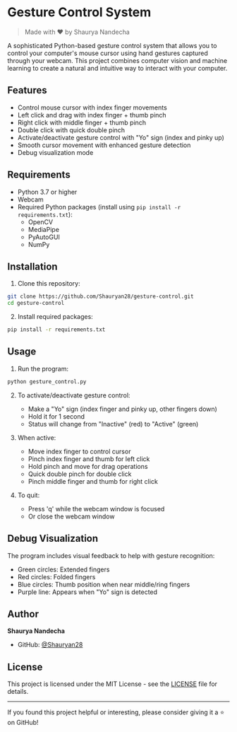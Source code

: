# Gesture Control System

> Made with ❤️ by Shaurya Nandecha

A sophisticated Python-based gesture control system that allows you to control your computer's mouse cursor using hand gestures captured through your webcam. This project combines computer vision and machine learning to create a natural and intuitive way to interact with your computer.

## Features

- Control mouse cursor with index finger movements
- Left click and drag with index finger + thumb pinch
- Right click with middle finger + thumb pinch
- Double click with quick double pinch
- Activate/deactivate gesture control with "Yo" sign (index and pinky up)
- Smooth cursor movement with enhanced gesture detection
- Debug visualization mode

## Requirements

- Python 3.7 or higher
- Webcam
- Required Python packages (install using `pip install -r requirements.txt`):
  - OpenCV
  - MediaPipe
  - PyAutoGUI
  - NumPy

## Installation

1. Clone this repository:
```bash
git clone https://github.com/Shauryan28/gesture-control.git
cd gesture-control
```

2. Install required packages:
```bash
pip install -r requirements.txt
```

## Usage

1. Run the program:
```bash
python gesture_control.py
```

2. To activate/deactivate gesture control:
   - Make a "Yo" sign (index finger and pinky up, other fingers down)
   - Hold it for 1 second
   - Status will change from "Inactive" (red) to "Active" (green)

3. When active:
   - Move index finger to control cursor
   - Pinch index finger and thumb for left click
   - Hold pinch and move for drag operations
   - Quick double pinch for double click
   - Pinch middle finger and thumb for right click

4. To quit:
   - Press 'q' while the webcam window is focused
   - Or close the webcam window

## Debug Visualization

The program includes visual feedback to help with gesture recognition:
- Green circles: Extended fingers
- Red circles: Folded fingers
- Blue circles: Thumb position when near middle/ring fingers
- Purple line: Appears when "Yo" sign is detected

## Author

**Shaurya Nandecha**
- GitHub: [@Shauryan28](https://github.com/Shauryan28)

## License

This project is licensed under the MIT License - see the [LICENSE](LICENSE) file for details.

---
If you found this project helpful or interesting, please consider giving it a ⭐️ on GitHub! 